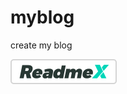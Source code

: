 # myblog
create my blog



[![ReadmeX](https://raw.githubusercontent.com/CodePhiliaX/resource-trusteeship/main/readmex.svg)](https://readmex.com/CocoaPods/Specs)
